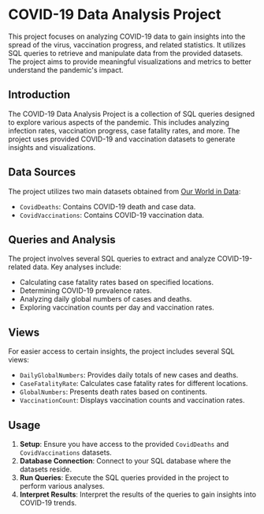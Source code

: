 # COVID-19 Data Analysis Project

This project focuses on analyzing COVID-19 data to gain insights into the spread of the virus, vaccination progress, and related statistics. It utilizes SQL queries to retrieve and manipulate data from the provided datasets. The project aims to provide meaningful visualizations and metrics to better understand the pandemic's impact.

## Introduction

The COVID-19 Data Analysis Project is a collection of SQL queries designed to explore various aspects of the pandemic. This includes analyzing infection rates, vaccination progress, case fatality rates, and more. The project uses provided COVID-19 and vaccination datasets to generate insights and visualizations.

## Data Sources

The project utilizes two main datasets obtained from [Our World in Data](https://ourworldindata.org/covid-deaths):
- `CovidDeaths`: Contains COVID-19 death and case data.
- `CovidVaccinations`: Contains COVID-19 vaccination data.

## Queries and Analysis

The project involves several SQL queries to extract and analyze COVID-19-related data. Key analyses include:
- Calculating case fatality rates based on specified locations.
- Determining COVID-19 prevalence rates.
- Analyzing daily global numbers of cases and deaths.
- Exploring vaccination counts per day and vaccination rates.

## Views

For easier access to certain insights, the project includes several SQL views:
- `DailyGlobalNumbers`: Provides daily totals of new cases and deaths.
- `CaseFatalityRate`: Calculates case fatality rates for different locations.
- `GlobalNumbers`: Presents death rates based on continents.
- `VaccinationCount`: Displays vaccination counts and vaccination rates.

## Usage

1. **Setup**: Ensure you have access to the provided `CovidDeaths` and `CovidVaccinations` datasets.
2. **Database Connection**: Connect to your SQL database where the datasets reside.
3. **Run Queries**: Execute the SQL queries provided in the project to perform various analyses.
4. **Interpret Results**: Interpret the results of the queries to gain insights into COVID-19 trends.
